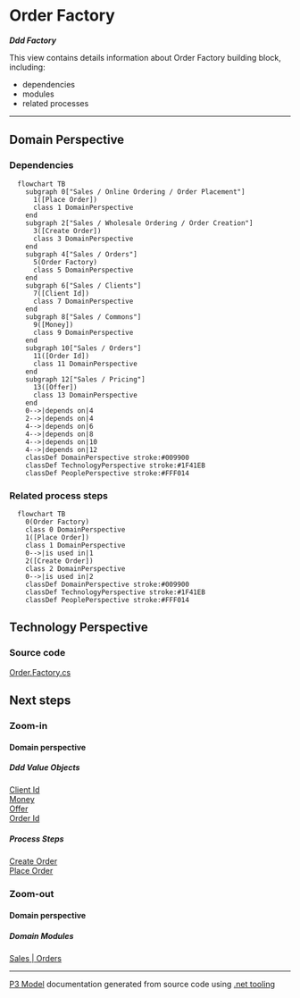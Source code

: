 ﻿
# Order Factory

***Ddd Factory***  

This view contains details information about Order Factory building block, including:
- dependencies
- modules
- related processes  

---



## Domain Perspective


### Dependencies

```mermaid
  flowchart TB
    subgraph 0["Sales / Online Ordering / Order Placement"]
      1([Place Order])
      class 1 DomainPerspective
    end
    subgraph 2["Sales / Wholesale Ordering / Order Creation"]
      3([Create Order])
      class 3 DomainPerspective
    end
    subgraph 4["Sales / Orders"]
      5(Order Factory)
      class 5 DomainPerspective
    end
    subgraph 6["Sales / Clients"]
      7([Client Id])
      class 7 DomainPerspective
    end
    subgraph 8["Sales / Commons"]
      9([Money])
      class 9 DomainPerspective
    end
    subgraph 10["Sales / Orders"]
      11([Order Id])
      class 11 DomainPerspective
    end
    subgraph 12["Sales / Pricing"]
      13([Offer])
      class 13 DomainPerspective
    end
    0-->|depends on|4
    2-->|depends on|4
    4-->|depends on|6
    4-->|depends on|8
    4-->|depends on|10
    4-->|depends on|12
    classDef DomainPerspective stroke:#009900
    classDef TechnologyPerspective stroke:#1F41EB
    classDef PeoplePerspective stroke:#FFF014
```

### Related process steps

```mermaid
  flowchart TB
    0(Order Factory)
    class 0 DomainPerspective
    1([Place Order])
    class 1 DomainPerspective
    0-->|is used in|1
    2([Create Order])
    class 2 DomainPerspective
    0-->|is used in|2
    classDef DomainPerspective stroke:#009900
    classDef TechnologyPerspective stroke:#1F41EB
    classDef PeoplePerspective stroke:#FFF014
```

## Technology Perspective


### Source code

[Order.Factory.cs](../../../../../../../Sources/Sales/Sales.DeepModel/Orders/Order.Factory.cs)  

## Next steps


### Zoom-in


#### Domain perspective


##### Ddd Value Objects

[Client Id](../Clients/ClientId.md)  
[Money](../Commons/Money.md)  
[Offer](../Pricing/Offer.md)  
[Order Id](OrderId.md)  

##### Process Steps

[Create Order](../WholesaleOrdering/OrderCreation/CreateOrder.md)  
[Place Order](../OnlineOrdering/OrderPlacement/PlaceOrder.md)  

### Zoom-out


#### Domain perspective


##### Domain Modules

[Sales | Orders](Orders.md)  

---

[P3 Model](https://github.com/P3-model/P3-model) documentation generated from source code using [.net tooling](https://github.com/P3-model/P3-model-dotnet)